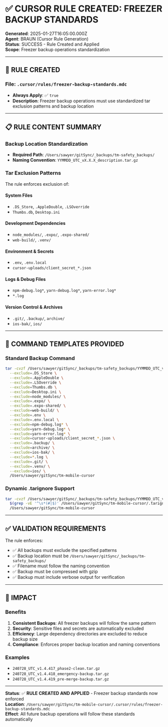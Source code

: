 # ✅ **CURSOR RULE CREATED: FREEZER BACKUP STANDARDS**

**Generated**: 2025-01-27T16:05:00.000Z  
**Agent**: BRAUN (Cursor Rule Generation)  
**Status**: SUCCESS - Rule Created and Applied  
**Scope**: Freezer backup operations standardization

---

## 🎯 **RULE CREATED**

### **File**: `.cursor/rules/freezer-backup-standards.mdc`
- **Always Apply**: ✅ `true`
- **Description**: Freezer backup operations must use standardized tar exclusion patterns and backup location

---

## 📋 **RULE CONTENT SUMMARY**

### **Backup Location Standardization**
- **Required Path**: `/Users/sawyer/gitSync/_backups/tm-safety_backups/`
- **Naming Convention**: `YYMMDD_UTC_vX.X.X_description.tar.gz`

### **Tar Exclusion Patterns**
The rule enforces exclusion of:

#### **System Files**
- `.DS_Store`, `.AppleDouble`, `.LSOverride`
- `Thumbs.db`, `Desktop.ini`

#### **Development Dependencies**
- `node_modules/`, `.expo/`, `.expo-shared/`
- `web-build/`, `.venv/`

#### **Environment & Secrets**
- `.env`, `.env.local`
- `cursor-uploads/client_secret_*.json`

#### **Logs & Debug Files**
- `npm-debug.log*`, `yarn-debug.log*`, `yarn-error.log*`
- `*.log`

#### **Version Control & Archives**
- `.git/`, `.backup/`, `archive/`
- `ios-bak/`, `ios/`

---

## 🔧 **COMMAND TEMPLATES PROVIDED**

### **Standard Backup Command**
```bash
tar -cvzf /Users/sawyer/gitSync/_backups/tm-safety_backups/YYMMDD_UTC_vX.X.X_description.tar.gz \
  --exclude=.DS_Store \
  --exclude=.AppleDouble \
  --exclude=.LSOverride \
  --exclude=Thumbs.db \
  --exclude=Desktop.ini \
  --exclude=node_modules/ \
  --exclude=.expo/ \
  --exclude=.expo-shared/ \
  --exclude=web-build/ \
  --exclude=.env \
  --exclude=.env.local \
  --exclude=npm-debug.log* \
  --exclude=yarn-debug.log* \
  --exclude=yarn-error.log* \
  --exclude=cursor-uploads/client_secret_*.json \
  --exclude=.backup/ \
  --exclude=archive/ \
  --exclude=ios-bak/ \
  --exclude=*.log \
  --exclude=.git/ \
  --exclude=.venv/ \
  --exclude=ios/ \
  /Users/sawyer/gitSync/tm-mobile-cursor
```

### **Dynamic .tarignore Support**
```bash
tar -cvzf /Users/sawyer/gitSync/_backups/tm-safety_backups/YYMMDD_UTC_vX.X.X_description.tar.gz \
  $(grep -vE '^\s*(#|$)' /Users/sawyer/gitSync/tm-mobile-cursor/.tarignore | sed 's/^/--exclude=/') \
  /Users/sawyer/gitSync/tm-mobile-cursor
```

---

## ✅ **VALIDATION REQUIREMENTS**

The rule enforces:
- ✅ All backups must exclude the specified patterns
- ✅ Backup location must be `/Users/sawyer/gitSync/_backups/tm-safety_backups/`
- ✅ Filename must follow the naming convention
- ✅ Backup must be compressed with gzip
- ✅ Backup must include verbose output for verification

---

## 🎯 **IMPACT**

### **Benefits**
1. **Consistent Backups**: All freezer backups will follow the same pattern
2. **Security**: Sensitive files and secrets are automatically excluded
3. **Efficiency**: Large dependency directories are excluded to reduce backup size
4. **Compliance**: Enforces proper backup location and naming conventions

### **Examples**
- `240728_UTC_v1.4.417_phase2-clean.tar.gz`
- `240728_UTC_v1.4.418_emergency-backup.tar.gz`
- `240728_UTC_v1.4.419_pre-merge-backup.tar.gz`

---

**Status**: ✅ **RULE CREATED AND APPLIED** - Freezer backup standards now enforced  
**Location**: `/Users/sawyer/gitSync/tm-mobile-cursor/.cursor/rules/freezer-backup-standards.mdc`  
**Effect**: All future backup operations will follow these standards automatically 